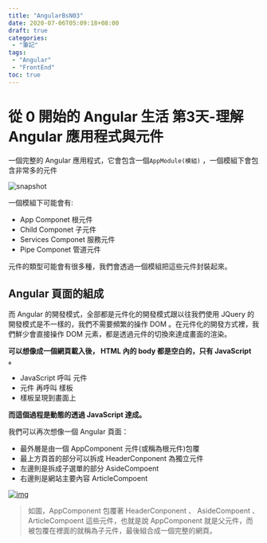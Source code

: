 ```yaml
---
title: "AngularBsN03"
date: 2020-07-06T05:09:18+08:00
draft: true
categories:
 - "筆記"
tags:
 - "Angular"
 - "FrontEnd"
toc: true
---
```


# 從 0 開始的 Angular 生活 第3天-理解 Angular 應用程式與元件
<!--more-->

一個完整的 Angular 應用程式，它會包含一個`AppModule(模組)` ，一個模組下會包含非常多的元件

![snapshot](/images/Angular/Angular_AppModule.png)

一個模組下可能會有:

- App Componet 根元件
- Child Componet 子元件
- Services Componet 服務元件
- Pipe Componet 管道元件

元件的類型可能會有很多種，我們會透過一個模組把這些元件封裝起來。

## Angular 頁面的組成



而 Angular 的開發模式，全部都是元件化的開發模式跟以往我們使用 JQuery 的開發模式是不一樣的，我們不需要頻繁的操作 DOM 。在元件化的開發方式裡，我們鮮少會直接操作 DOM 元素，都是透過元件的切換來達成畫面的渲染。

**可以想像成一個網頁載入後， HTML 內的 body 都是空白的，只有 JavaScript 。**

- JavaScript 呼叫 元件
- 元件 再呼叫 樣板
- 樣板呈現到畫面上

**而這個過程是動態的透過 JavaScript 達成。**

我們可以再次想像一個 Angular 頁面：

- 最外層是由一個 AppComponent 元件(或稱為根元件)包覆
- 最上方頁首的部分可以拆成 HeaderConponent 為獨立元件
- 左邊則是拆成子選單的部分 AsideCompoent
- 右邊則是網站主要內容 ArticleCompoent

[![img](https://i.imgur.com/KU2LunY.png)](https://i.imgur.com/KU2LunY.png)

> 如圖，AppComponent 包覆著 HeaderConponent 、 AsideCompoent 、 ArticleCompoent 這些元件，也就是說 AppComponent 就是父元件，而被包覆在裡面的就稱為子元件，最後組合成一個完整的網頁。
